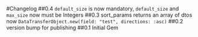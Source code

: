 #Changelog
##0.4
```default_size``` is now mandatory, ```default_size``` and ```max_size``` now must be Integers
##0.3
sort_params returns an array of dtos now ```DataTransferObject.new(field: "test", directions: :asc)```
##0.2
version bump for publishing 
##0.1
Initial Gem